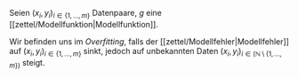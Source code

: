 Seien $(x_i, y_i)_{i \in \{ 1, \dots, m \}}$ Datenpaare, $g$ eine [[zettel/Modellfunktion|Modellfunktion]].

Wir befinden uns im *Overfitting*, falls der [[zettel/Modellfehler|Modellfehler]] auf $(x_i, y_i)_{i \in \{ 1, \dots, m \}}$ sinkt, jedoch auf unbekannten Daten $(x_i, y_i)_{i \in (\mathbb{N} \setminus \{ 1, \dots, m \})}$ steigt.